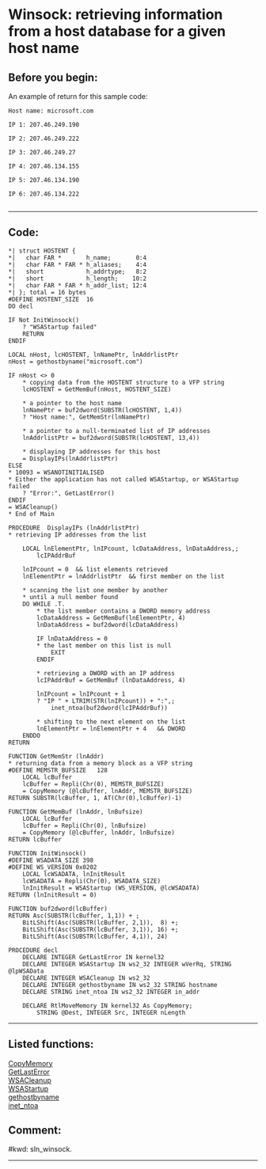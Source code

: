 <link rel="stylesheet" type="text/css" href="../css/win32api.css">  
<link rel="stylesheet" href="https://cdnjs.cloudflare.com/ajax/libs/font-awesome/4.7.0/css/font-awesome.min.css">

# Winsock: retrieving information from a host database for a given host name

## Before you begin:
An example of return for this sample code:<code>  
Host name: microsoft.com  
IP 1: 207.46.249.190  
IP 2: 207.46.249.222  
IP 3: 207.46.249.27  
IP 4: 207.46.134.155  
IP 5: 207.46.134.190  
IP 6: 207.46.134.222  
</code>  
  
***  


## Code:
```foxpro  
*| struct HOSTENT {
*|   char FAR *       h_name;       0:4
*|   char FAR * FAR * h_aliases;    4:4
*|   short            h_addrtype;   8:2
*|   short            h_length;    10:2
*|   char FAR * FAR * h_addr_list; 12:4
*| }; total = 16 bytes
#DEFINE HOSTENT_SIZE  16
DO decl

IF Not InitWinsock()
	? "WSAStartup failed"
	RETURN
ENDIF

LOCAL nHost, lcHOSTENT, lnNamePtr, lnAddrlistPtr
nHost = gethostbyname("microsoft.com")

IF nHost <> 0
	* copying data from the HOSTENT structure to a VFP string
	lcHOSTENT = GetMemBuf(nHost, HOSTENT_SIZE)

	* a pointer to the host name
	lnNamePtr = buf2dword(SUBSTR(lcHOSTENT, 1,4))
	? "Host name:", GetMemStr(lnNamePtr)
	
	* a pointer to a null-terminated list of IP addresses
	lnAddrlistPtr = buf2dword(SUBSTR(lcHOSTENT, 13,4))

	* displaying IP addresses for this host
	= DisplayIPs(lnAddrlistPtr)
ELSE
* 10093 = WSANOTINITIALISED
* Either the application has not called WSAStartup, or WSAStartup failed
	? "Error:", GetLastError()
ENDIF
= WSACleanup()
* End of Main

PROCEDURE  DisplayIPs (lnAddrlistPtr)
* retrieving IP addresses from the list

	LOCAL lnElementPtr, lnIPcount, lcDataAddress, lnDataAddress,;
		lcIPAddrBuf

	lnIPcount = 0  && list elements retrieved
	lnElementPtr = lnAddrlistPtr  && first member on the list

	* scanning the list one member by another
	* until a null member found
	DO WHILE .T.
		* the list member contains a DWORD memory address
		lcDataAddress = GetMemBuf(lnElementPtr, 4)
		lnDataAddress = buf2dword(lcDataAddress)
		
		IF lnDataAddress = 0
		* the last member on this list is null
			EXIT
		ENDIF
	
		* retrieving a DWORD with an IP address
		lcIPAddrBuf = GetMemBuf (lnDataAddress, 4)
	
		lnIPcount = lnIPcount + 1
		? "IP " + LTRIM(STR(lnIPcount)) + ":",;
			inet_ntoa(buf2dword(lcIPAddrBuf))

		* shifting to the next element on the list
		lnElementPtr = lnElementPtr + 4   && DWORD
	ENDDO
RETURN

FUNCTION GetMemStr (lnAddr)
* returning data from a memory block as a VFP string
#DEFINE MEMSTR_BUFSIZE   128
	LOCAL lcBuffer
	lcBuffer = Repli(Chr(0), MEMSTR_BUFSIZE)
	= CopyMemory (@lcBuffer, lnAddr, MEMSTR_BUFSIZE)
RETURN SUBSTR(lcBuffer, 1, AT(Chr(0),lcBuffer)-1)

FUNCTION GetMemBuf (lnAddr, lnBufsize)
	LOCAL lcBuffer
	lcBuffer = Repli(Chr(0), lnBufsize)
	= CopyMemory (@lcBuffer, lnAddr, lnBufsize)
RETURN lcBuffer

FUNCTION InitWinsock()
#DEFINE WSADATA_SIZE 398
#DEFINE WS_VERSION 0x0202
	LOCAL lcWSADATA, lnInitResult
	lcWSADATA = Repli(Chr(0), WSADATA_SIZE)
	lnInitResult = WSAStartup (WS_VERSION, @lcWSADATA)
RETURN (lnInitResult = 0)

FUNCTION buf2dword(lcBuffer)
RETURN Asc(SUBSTR(lcBuffer, 1,1)) + ;
	BitLShift(Asc(SUBSTR(lcBuffer, 2,1)),  8) +;
	BitLShift(Asc(SUBSTR(lcBuffer, 3,1)), 16) +;
	BitLShift(Asc(SUBSTR(lcBuffer, 4,1)), 24)

PROCEDURE decl
	DECLARE INTEGER GetLastError IN kernel32
	DECLARE INTEGER WSAStartup IN ws2_32 INTEGER wVerRq, STRING @lpWSAData
	DECLARE INTEGER WSACleanup IN ws2_32
	DECLARE INTEGER gethostbyname IN ws2_32 STRING hostname
	DECLARE STRING inet_ntoa IN ws2_32 INTEGER in_addr

	DECLARE RtlMoveMemory IN kernel32 As CopyMemory;
		STRING @Dest, INTEGER Src, INTEGER nLength  
```  
***  


## Listed functions:
[CopyMemory](../libraries/kernel32/CopyMemory.md)  
[GetLastError](../libraries/kernel32/GetLastError.md)  
[WSACleanup](../libraries/ws2_32/WSACleanup.md)  
[WSAStartup](../libraries/ws2_32/WSAStartup.md)  
[gethostbyname](../libraries/ws2_32/gethostbyname.md)  
[inet_ntoa](../libraries/ws2_32/inet_ntoa.md)  

## Comment:
  
  
#kwd: sln_winsock.  
  
***  


